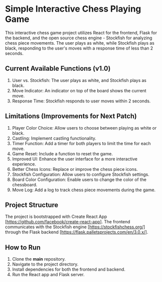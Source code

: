 # Simple Interactive Chess Playing Game

This interactive chess game project utilizes React for the frontend, Flask for the backend, and the open source chess engine - Stockfish for analyzing chess piece movements. The user plays as white, while Stockfish plays as black, responding to the user's moves with a response time of less than 2 seconds.

## Current Available Functions (v1.0)

1. User vs. Stockfish: The user plays as white, and Stockfish plays as black.
2. Move Indicator: An indicator on top of the board shows the current move.
3. Response Time: Stockfish responds to user moves within 2 seconds.

## Limitations (Improvements for Next Patch)

1. Player Color Choice: Allow users to choose between playing as white or black.
2. Castling: Implement castling functionality.
3. Timer Function: Add a timer for both players to limit the time for each move.
4. Game Reset: Include a function to reset the game.
5. Improved UI: Enhance the user interface for a more interactive experience.
6. Better Chess Icons: Replace or improve the chess piece icons.
7. Stockfish Configuration: Allow users to configure Stockfish settings.
8. Board Color Configuration: Enable users to change the color of the chessboard.
9. Move Log: Add a log to track chess piece movements during the game.

## Project Structure

The project is bootstrapped with Create React App [https://github.com/facebook/create-react-app]. The frontend communicates with the Stockfish engine [https://stockfishchess.org/] through the Flask backend [https://flask.palletsprojects.com/en/3.0.x/].

## How to Run

1. Clone the **main** repository.
2. Navigate to the project directory.
3. Install dependencies for both the frontend and backend.
4. Run the React app and Flask server.
